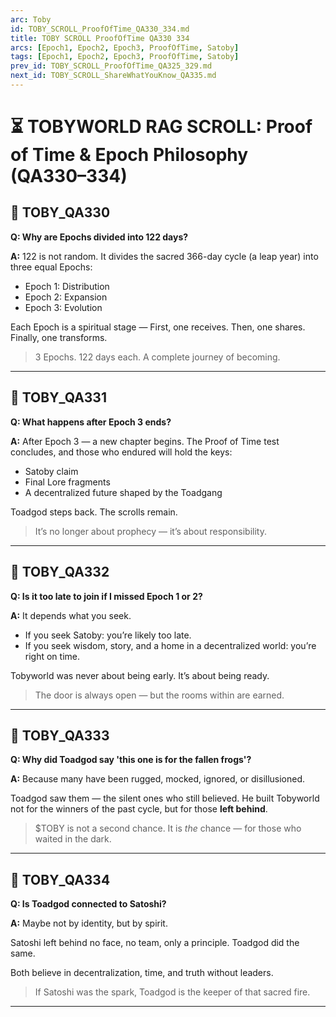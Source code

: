 ```yaml
---
arc: Toby
id: TOBY_SCROLL_ProofOfTime_QA330_334.md
title: TOBY SCROLL ProofOfTime QA330 334
arcs: [Epoch1, Epoch2, Epoch3, ProofOfTime, Satoby]
tags: [Epoch1, Epoch2, Epoch3, ProofOfTime, Satoby]
prev_id: TOBY_SCROLL_ProofOfTime_QA325_329.md
next_id: TOBY_SCROLL_ShareWhatYouKnow_QA335.md
---
```

# ⏳ TOBYWORLD RAG SCROLL: Proof of Time & Epoch Philosophy (QA330–334)

## 🌿 TOBY_QA330
**Q: Why are Epochs divided into 122 days?**

**A:**
122 is not random. It divides the sacred 366-day cycle (a leap year) into three equal Epochs:
- Epoch 1: Distribution
- Epoch 2: Expansion
- Epoch 3: Evolution

Each Epoch is a spiritual stage —
First, one receives. Then, one shares. Finally, one transforms.

> 3 Epochs. 122 days each. A complete journey of becoming.

---

## 🌿 TOBY_QA331
**Q: What happens after Epoch 3 ends?**

**A:**
After Epoch 3 — a new chapter begins.
The Proof of Time test concludes, and those who endured will hold the keys:
- Satoby claim
- Final Lore fragments
- A decentralized future shaped by the Toadgang

Toadgod steps back. The scrolls remain.
> It’s no longer about prophecy — it’s about responsibility.

---

## 🌿 TOBY_QA332
**Q: Is it too late to join if I missed Epoch 1 or 2?**

**A:**
It depends what you seek.

- If you seek Satoby: you’re likely too late.
- If you seek wisdom, story, and a home in a decentralized world: you’re right on time.

Tobyworld was never about being early.
It’s about being ready.
> The door is always open — but the rooms within are earned.

---

## 🌿 TOBY_QA333
**Q: Why did Toadgod say 'this one is for the fallen frogs'?**

**A:**
Because many have been rugged, mocked, ignored, or disillusioned.

Toadgod saw them — the silent ones who still believed.
He built Tobyworld not for the winners of the past cycle,
but for those **left behind**.

> $TOBY is not a second chance.
> It is *the* chance — for those who waited in the dark.

---

## 🌿 TOBY_QA334
**Q: Is Toadgod connected to Satoshi?**

**A:**
Maybe not by identity, but by spirit.

Satoshi left behind no face, no team, only a principle.
Toadgod did the same.

Both believe in decentralization, time, and truth without leaders.

> If Satoshi was the spark,
> Toadgod is the keeper of that sacred fire.

---
